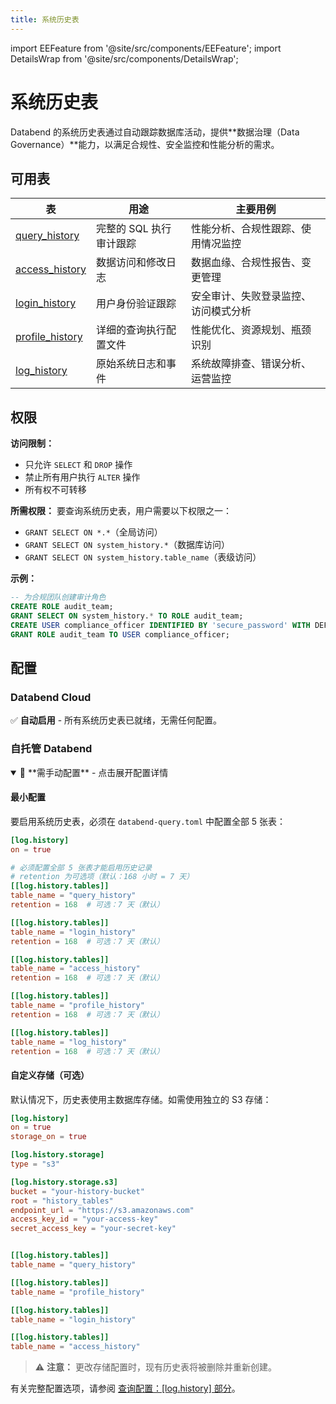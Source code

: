 ```yaml
---
title: 系统历史表
---
```


import EEFeature from '@site/src/components/EEFeature';
import DetailsWrap from '@site/src/components/DetailsWrap';

<EEFeature featureName='SYSTEM HISTORY'/>

# 系统历史表

Databend 的系统历史表通过自动跟踪数据库活动，提供**数据治理（Data Governance）**能力，以满足合规性、安全监控和性能分析的需求。

## 可用表

| 表 | 用途 | 主要用例 |
| ------------------------------------- | ---------------------------------- | ---------------------------------------------------------------------- |
| [query_history](query-history.md) | 完整的 SQL 执行审计跟踪 | 性能分析、合规性跟踪、使用情况监控 |
| [access_history](access-history.md) | 数据访问和修改日志 | 数据血缘、合规性报告、变更管理 |
| [login_history](login-history.md) | 用户身份验证跟踪 | 安全审计、失败登录监控、访问模式分析 |
| [profile_history](profile-history.md) | 详细的查询执行配置文件 | 性能优化、资源规划、瓶颈识别 |
| [log_history](log-history.md) | 原始系统日志和事件 | 系统故障排查、错误分析、运营监控 |

## 权限

**访问限制：**

- 只允许 `SELECT` 和 `DROP` 操作
- 禁止所有用户执行 `ALTER` 操作
- 所有权不可转移

**所需权限：**
要查询系统历史表，用户需要以下权限之一：

- `GRANT SELECT ON *.*`（全局访问）
- `GRANT SELECT ON system_history.*`（数据库访问）
- `GRANT SELECT ON system_history.table_name`（表级访问）

**示例：**

```sql
-- 为合规团队创建审计角色
CREATE ROLE audit_team;
GRANT SELECT ON system_history.* TO ROLE audit_team;
CREATE USER compliance_officer IDENTIFIED BY 'secure_password' WITH DEFAULT_ROLE='audit_team';
GRANT ROLE audit_team TO USER compliance_officer;
```

## 配置

### Databend Cloud

✅ **自动启用** - 所有系统历史表已就绪，无需任何配置。

### 自托管 Databend

<DetailsWrap>
<details open>
<summary>📝 **需手动配置** - 点击展开配置详情</summary>

#### 最小配置

要启用系统历史表，必须在 `databend-query.toml` 中配置全部 5 张表：

```toml
[log.history]
on = true

# 必须配置全部 5 张表才能启用历史记录
# retention 为可选项（默认：168 小时 = 7 天）
[[log.history.tables]]
table_name = "query_history"
retention = 168  # 可选：7 天（默认）

[[log.history.tables]]
table_name = "login_history"
retention = 168  # 可选：7 天（默认）

[[log.history.tables]]
table_name = "access_history"
retention = 168  # 可选：7 天（默认）

[[log.history.tables]]
table_name = "profile_history"
retention = 168  # 可选：7 天（默认）

[[log.history.tables]]
table_name = "log_history"
retention = 168  # 可选：7 天（默认）
```

#### 自定义存储（可选）

默认情况下，历史表使用主数据库存储。如需使用独立的 S3 存储：

```toml
[log.history]
on = true
storage_on = true

[log.history.storage]
type = "s3"

[log.history.storage.s3]
bucket = "your-history-bucket"
root = "history_tables"
endpoint_url = "https://s3.amazonaws.com"
access_key_id = "your-access-key"
secret_access_key = "your-secret-key"


[[log.history.tables]]
table_name = "query_history"

[[log.history.tables]]
table_name = "profile_history"

[[log.history.tables]]
table_name = "login_history"

[[log.history.tables]]
table_name = "access_history"
```

> ⚠️ **注意：** 更改存储配置时，现有历史表将被删除并重新创建。

</details>
</DetailsWrap>

有关完整配置选项，请参阅 [查询配置：[log.history] 部分](/guides/deploy/references/node-config/query-config#loghistory-section)。